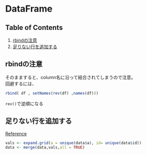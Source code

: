 # DataFrame

## Table of Contents
1. [rbindの注意](#rbindの注意)
2. [足りない行を追加する](#足りない行を追加する)

## rbindの注意
そのまますると、column名に沿って結合されてしまうので注意。<br>
回避するには、
```r
rbind( df , setNames(rev(df) ,names(df)))
```
`rev()`で逆順になる

## 足りない行を追加する
[Reference](http://stackoverflow.com/questions/9996452/r-find-and-add-missing-non-existing-rows-in-time-related-data-frame)
```r
vals <- expand.grid(a = unique(data$a), id= unique(data$id))
data <- merge(data,vals,all = TRUE)
```
